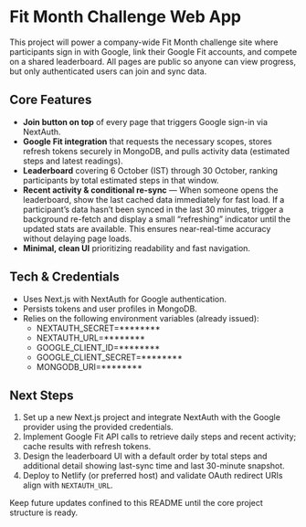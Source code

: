 # Fit Month Challenge Web App

This project will power a company-wide Fit Month challenge site where participants sign in with Google, link their Google Fit accounts, and compete on a shared leaderboard. All pages are public so anyone can view progress, but only authenticated users can join and sync data.

## Core Features

- **Join button on top** of every page that triggers Google sign-in via NextAuth.
- **Google Fit integration** that requests the necessary scopes, stores refresh tokens securely in MongoDB, and pulls activity data (estimated steps and latest readings).
- **Leaderboard** covering 6 October (IST) through 30 October, ranking participants by total estimated steps in that window.
- **Recent activity & conditional re-sync** — When someone opens the leaderboard, show the last cached data immediately for fast load. If a participant’s data hasn’t been synced in the last 30 minutes, trigger a background re-fetch and display a small “refreshing” indicator until the updated stats are available. This ensures near-real-time accuracy without delaying page loads.
- **Minimal, clean UI** prioritizing readability and fast navigation.

## Tech & Credentials

- Uses Next.js with NextAuth for Google authentication.
- Persists tokens and user profiles in MongoDB.
- Relies on the following environment variables (already issued):
   - NEXTAUTH_SECRET=********
   - NEXTAUTH_URL=********
   - GOOGLE_CLIENT_ID=********
   - GOOGLE_CLIENT_SECRET=********
   - MONGODB_URI=********

## Next Steps

1. Set up a new Next.js project and integrate NextAuth with the Google provider using the provided credentials.
2. Implement Google Fit API calls to retrieve daily steps and recent activity; cache results with refresh tokens.
3. Design the leaderboard UI with a default order by total steps and additional detail showing last-sync time and last 30-minute snapshot.
4. Deploy to Netlify (or preferred host) and validate OAuth redirect URIs align with `NEXTAUTH_URL`.

Keep future updates confined to this README until the core project structure is ready.
